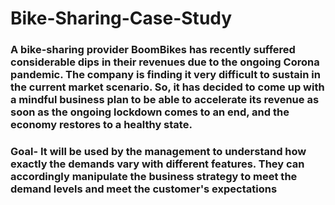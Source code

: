 # Bike-Sharing-Case-Study

### A bike-sharing provider BoomBikes has recently suffered considerable dips in their revenues due to the ongoing Corona pandemic. The company is finding it very difficult to sustain in the current market scenario. So, it has decided to come up with a mindful business plan to be able to accelerate its revenue as soon as the ongoing lockdown comes to an end, and the economy restores to a healthy state. 

### Goal- It will be used by the management to understand how exactly the demands vary with different features. They can accordingly manipulate the business strategy to meet the demand levels and meet the customer's expectations
